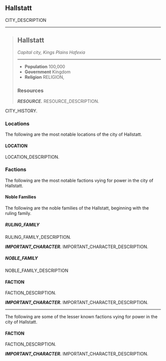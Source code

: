 ## Hallstatt
CITY_DESCRIPTION

___
> ## Hallstatt
> *Capital city, Kings Plains Hafexia*
>___
> - **Population** 100,000
> - **Government** Kingdom
> - **Religion** RELIGION,
>
><div style='margin-top:25px'></div>
>
> ### Resources
> ***RESOURCE.*** 
> RESOURCE_DESCRIPTION.
>

CITY_HISTORY.

### Locations
The following are the most notable locations of the city of Hallstatt.

#### LOCATION
LOCATION_DESCRIPTION.



### Factions
The following are the most notable factions vying for power in the city of Hallstatt.

#### Noble Families
The following are the noble families of the Hallstatt, beginning with the ruling family.

##### RULING_FAMILY 
RULING_FAMILY_DESCRIPTION.

***IMPORTANT_CHARACTER.***
IMPORTANT_CHARACTER_DESCRIPTION.


##### NOBLE_FAMILY
NOBLE_FAMILY_DESCRIPTION


#### FACTION
FACTION_DESCRIPTION.

***IMPORTANT_CHARACTER.***
IMPORTANT_CHARACTER_DESCRIPTION.

___
The following are some of the lesser known factions vying for power in the city of Hallstatt.

#### FACTION
FACTION_DESCRIPTION.

***IMPORTANT_CHARACTER.***
IMPORTANT_CHARACTER_DESCRIPTION.
